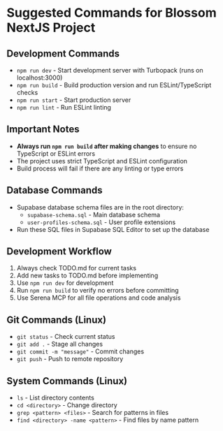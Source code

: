# Suggested Commands for Blossom NextJS Project

## Development Commands
- `npm run dev` - Start development server with Turbopack (runs on localhost:3000)
- `npm run build` - Build production version and run ESLint/TypeScript checks
- `npm run start` - Start production server
- `npm run lint` - Run ESLint linting

## Important Notes
- **Always run `npm run build` after making changes** to ensure no TypeScript or ESLint errors
- The project uses strict TypeScript and ESLint configuration
- Build process will fail if there are any linting or type errors

## Database Commands
- Supabase database schema files are in the root directory:
  - `supabase-schema.sql` - Main database schema
  - `user-profiles-schema.sql` - User profile extensions
- Run these SQL files in Supabase SQL Editor to set up the database

## Development Workflow
1. Always check TODO.md for current tasks
2. Add new tasks to TODO.md before implementing
3. Use `npm run dev` for development
4. Run `npm run build` to verify no errors before committing
5. Use Serena MCP for all file operations and code analysis

## Git Commands (Linux)
- `git status` - Check current status
- `git add .` - Stage all changes
- `git commit -m "message"` - Commit changes
- `git push` - Push to remote repository

## System Commands (Linux)
- `ls` - List directory contents
- `cd <directory>` - Change directory
- `grep <pattern> <files>` - Search for patterns in files
- `find <directory> -name <pattern>` - Find files by name pattern